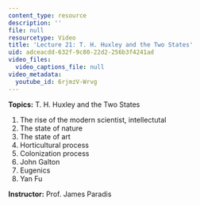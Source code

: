 ```yaml
---
content_type: resource
description: ''
file: null
resourcetype: Video
title: 'Lecture 21: T. H. Huxley and the Two States'
uid: adceacdd-632f-9c80-22d2-256b3f4241ad
video_files:
  video_captions_file: null
video_metadata:
  youtube_id: 6rjmzV-Wrvg
---
```


**Topics:** T. H. Huxley and the Two States

1.  The rise of the modern scientist, intellectutal
2.  The state of nature
3.  The state of art
4.  Horticultural process
5.  Colonization process
6.  John Galton
7.  Eugenics
8.  Yan Fu

**Instructor:** Prof. James Paradis